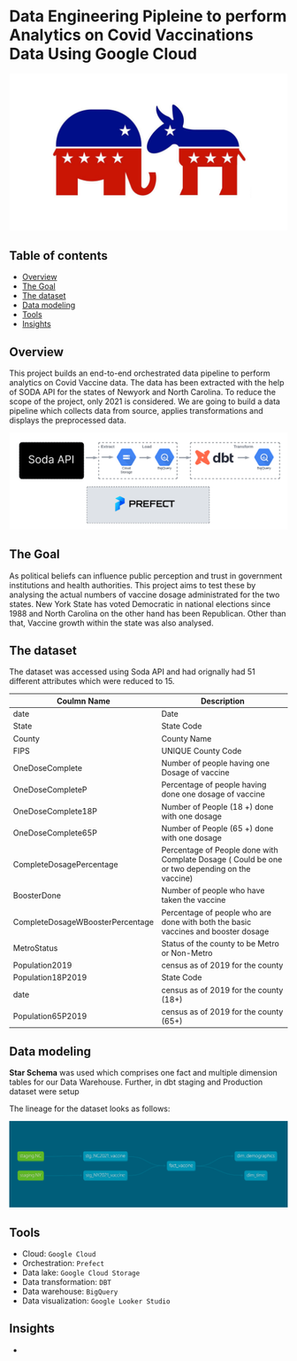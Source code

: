 # Data Engineering Pipleine to perform Analytics on Covid Vaccinations Data Using Google Cloud

![Overview](images/demo_repub.jpg)



## Table of contents
- [Overview](#overview)
- [The Goal](#the-goal)
- [The dataset](#the-dataset)
- [Data modeling](#data-modeling)
- [Tools](#tools)
- [Insights](#Insights)
  
## Overview
This project builds an end-to-end orchestrated data pipeline to perform analytics on Covid Vaccine data. The data has been extracted with the help of SODA API for the states of Newyork and North Carolina. To reduce the scope of the project, only 2021 is considered. We are going to build a data pipeline which collects data from source, applies transformations and displays the preprocessed data.

![Architecture](images/architecture.png)

## The Goal
As political beliefs can influence public perception and trust in government institutions and health authorities. This project aims to test these by analysing the actual numbers of vaccine dosage administrated for the two states. New York State has voted Democratic in national elections since 1988 and North Carolina on the other hand has been Republican. Other than that, Vaccine growth within the state was also analysed.


## The dataset

The dataset was accessed using Soda API and had orignally had 51 different attributes which were reduced to 15. 

| Coulmn Name  | Description |
| ------------- | ------------- |
| date          | Date |
| State  | State Code  |
| County          |  County Name |
| FIPS  | UNIQUE County Code |
| OneDoseComplete          | Number of people having one Dosage of vaccine |
| OneDoseCompleteP  |  Percentage of people having done one dosage of vaccine  |
| OneDoseComplete18P          |  Number of People (18 +) done with one dosage |
| OneDoseComplete65P  | Number of People (65 +) done with one dosage |
| CompleteDosagePercentage          | Percentage of People done with Complate Dosage ( Could be one or two depending on the vaccine) |
| BoosterDone  |  Number of people who have taken the vaccine  |
| CompleteDosageWBoosterPercentage          | Percentage of people who are done with both the basic vaccines and booster dosage |
| MetroStatus  | Status of the county to be Metro or Non-Metro  |
| Population2019          | census as of 2019 for the county |
| Population18P2019  | State Code  |
| date          | census as of 2019 for the county (18+) |
| Population65P2019  | census as of 2019 for the county (65+)  |


## Data modeling

 **Star Schema**  was used which comprises one fact and multiple dimension tables for our Data Warehouse. 
 Further, in dbt staging and Production dataset were setup

The lineage for the dataset looks as follows:

![transformation](images/dbt_lineage.png)


## Tools
- Cloud: `Google Cloud`
- Orchestration: `Prefect`
- Data lake: `Google Cloud Storage`
- Data transformation: `DBT`
- Data warehouse: `BigQuery`
- Data visualization: `Google Looker Studio`

## Insights

- 






